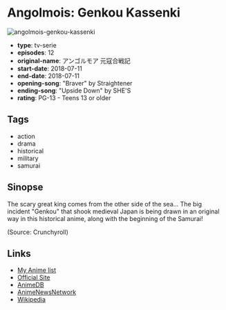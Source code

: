# Angolmois: Genkou Kassenki

![angolmois-genkou-kassenki](https://cdn.myanimelist.net/images/anime/1469/95052.jpg)

-   **type**: tv-serie
-   **episodes**: 12
-   **original-name**: アンゴルモア 元寇合戦記
-   **start-date**: 2018-07-11
-   **end-date**: 2018-07-11
-   **opening-song**: "Braver" by Straightener
-   **ending-song**: "Upside Down" by SHE'S
-   **rating**: PG-13 - Teens 13 or older

## Tags

-   action
-   drama
-   historical
-   military
-   samurai

## Sinopse

The scary great king comes from the other side of the sea... The big incident "Genkou" that shook medieval Japan is being drawn in an original way in this historical anime, along with the beginning of the Samurai!

(Source: Crunchyroll)

## Links

-   [My Anime list](https://myanimelist.net/anime/35834/Angolmois__Genkou_Kassenki)
-   [Official Site](http://angolmois-anime.jp/)
-   [AnimeDB](http://anidb.info/perl-bin/animedb.pl?show=anime&aid=13255)
-   [AnimeNewsNetwork](http://www.animenewsnetwork.com/encyclopedia/anime.php?id=20771)
-   [Wikipedia](https://ja.wikipedia.org/wiki/%E3%82%A2%E3%83%B3%E3%82%B4%E3%83%AB%E3%83%A2%E3%82%A2%E3%80%9C%E5%85%83%E5%AF%87%E5%90%88%E6%88%A6%E8%A8%98%E3%80%9C)
